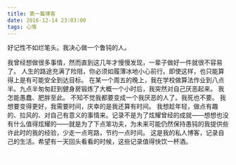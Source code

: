 ```yaml
---
title: 第一篇博客
date: 2016-12-14 23:03:00
tags: 心情
---
```

  好记性不如烂笔头。我决心做一个鲁钝的人。
<!-- more -->
  我曾经想做很多事情，然而直到这几年才慢慢发现，一辈子做好一件就很不容易了。
  人生的路途充满了险阻，你必须如履薄冰地小心前行。即使这样，也只能算得上是有可能安全到达目标。
  在某一个周五的晚上，我在学校做算法作业到八点半。九点半匆匆赶到健身房锻炼了大概一个小时后，我突然对自己厌恶起来。
  我怎能愚蠢、肥胖至此。
  不知不觉我都要变成一个我厌恶的人了。我死也不要。
  我想要变得更好，我需要时间，庆幸的是我还算有时间。
  我想趁年轻，做点有趣的、拉风的、对自己有意义的事情来。记录不是为了炫耀曾经的成就——想想也没有什么值得炫耀的——就是为了下点笨功夫，为未来可能仍然保持愚钝的我提供些许此时的我的经验，少走一点弯路，节约一点时间。
  这是我的私人博客，记录自己的生活。希望有一天回头看看的时候，这些记录值得快饮一杯酒。

<p style="color:#FFFFFF">A blog for my girlfriend YWT</p>